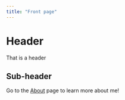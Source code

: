 ```yaml
---
title: "Front page"
---
```


# Header

That is a header

## Sub-header

Go to the [About] page to learn more about me!

[About]: _pages/about
